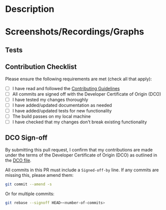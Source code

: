 # Description

<!--
> Please provide a summary of the changes made in this PR. Include details such as:
  > * What issue does this PR address or fix?
  > * What new features or enhancements does this PR introduce?
  > * Are there any breaking changes or dependencies that need to be considered?
-->

# Screenshots/Recordings/Graphs

<!--
> Please attach relevant screenshots to showcase the UI changes.
> Please attach images that can help explain the changes.
-->

## Tests

<!--
> Please describe the tests that you have conducted to verify the changes made in this PR.
-->

## Contribution Checklist

Please ensure the following requirements are met (check all that apply):

- [ ] I have read and followed the [Contributing Guidelines](../CONTRIBUTING.md)
- [ ] All commits are signed off with the Developer Certificate of Origin (DCO)
- [ ] I have tested my changes thoroughly
- [ ] I have added/updated documentation as needed
- [ ] I have added/updated tests for new functionality
- [ ] The build passes on my local machine
- [ ] I have checked that my changes don't break existing functionality

## DCO Sign-off

By submitting this pull request, I confirm that my contributions are made under the terms of the Developer Certificate of Origin (DCO) as outlined in the [DCO file](../DCO).

All commits in this PR must include a `Signed-off-by` line. If any commits are missing this, please amend them:

```bash
git commit --amend -s
```

Or for multiple commits:
```bash
git rebase --signoff HEAD~<number-of-commits>
```

